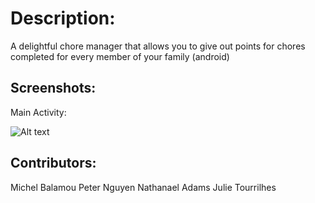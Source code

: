 # Description:
  A delightful chore manager that allows you to give out points for chores completed for every member of your family (android)

## Screenshots:
  Main Activity:

  ![Alt text](https://i.imgur.com/Pp279bn.png "Main Activity")

## Contributors:
  Michel Balamou
  Peter Nguyen
  Nathanael Adams
  Julie Tourrilhes
